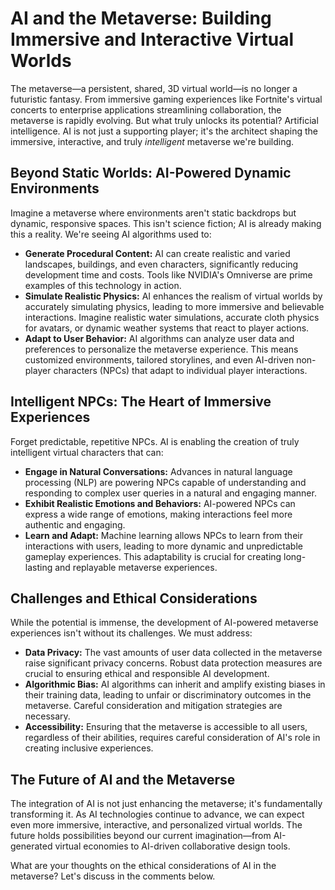 # AI and the Metaverse: Building Immersive and Interactive Virtual Worlds

The metaverse—a persistent, shared, 3D virtual world—is no longer a futuristic fantasy.  From immersive gaming experiences like Fortnite's virtual concerts to enterprise applications streamlining collaboration, the metaverse is rapidly evolving.  But what truly unlocks its potential?  Artificial intelligence.  AI is not just a supporting player; it's the architect shaping the immersive, interactive, and truly *intelligent* metaverse we're building.


## Beyond Static Worlds: AI-Powered Dynamic Environments

Imagine a metaverse where environments aren't static backdrops but dynamic, responsive spaces. This isn't science fiction; AI is already making this a reality.  We're seeing AI algorithms used to:

* **Generate Procedural Content:**  AI can create realistic and varied landscapes, buildings, and even characters, significantly reducing development time and costs.  Tools like NVIDIA's Omniverse are prime examples of this technology in action.
* **Simulate Realistic Physics:** AI enhances the realism of virtual worlds by accurately simulating physics, leading to more immersive and believable interactions. Imagine realistic water simulations, accurate cloth physics for avatars, or dynamic weather systems that react to player actions.
* **Adapt to User Behavior:**  AI algorithms can analyze user data and preferences to personalize the metaverse experience.  This means customized environments, tailored storylines, and even AI-driven non-player characters (NPCs) that adapt to individual player interactions.


## Intelligent NPCs:  The Heart of Immersive Experiences

Forget predictable, repetitive NPCs.  AI is enabling the creation of truly intelligent virtual characters that can:

* **Engage in Natural Conversations:**  Advances in natural language processing (NLP) are powering NPCs capable of understanding and responding to complex user queries in a natural and engaging manner.
* **Exhibit Realistic Emotions and Behaviors:**  AI-powered NPCs can express a wide range of emotions, making interactions feel more authentic and engaging.
* **Learn and Adapt:**  Machine learning allows NPCs to learn from their interactions with users, leading to more dynamic and unpredictable gameplay experiences.  This adaptability is crucial for creating long-lasting and replayable metaverse experiences.


## Challenges and Ethical Considerations

While the potential is immense, the development of AI-powered metaverse experiences isn't without its challenges.  We must address:

* **Data Privacy:**  The vast amounts of user data collected in the metaverse raise significant privacy concerns.  Robust data protection measures are crucial to ensuring ethical and responsible AI development.
* **Algorithmic Bias:**  AI algorithms can inherit and amplify existing biases in their training data, leading to unfair or discriminatory outcomes in the metaverse.  Careful consideration and mitigation strategies are necessary.
* **Accessibility:**  Ensuring that the metaverse is accessible to all users, regardless of their abilities, requires careful consideration of AI's role in creating inclusive experiences.


## The Future of AI and the Metaverse

The integration of AI is not just enhancing the metaverse; it's fundamentally transforming it.  As AI technologies continue to advance, we can expect even more immersive, interactive, and personalized virtual worlds. The future holds possibilities beyond our current imagination—from AI-generated virtual economies to AI-driven collaborative design tools.


What are your thoughts on the ethical considerations of AI in the metaverse?  Let's discuss in the comments below.
